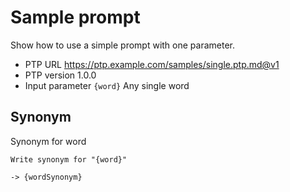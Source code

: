 # Sample prompt

Show how to use a simple prompt with one parameter.

-   PTP URL https://ptp.example.com/samples/single.ptp.md@v1
-   PTP version 1.0.0
-   Input parameter `{word}` Any single word

## Synonym

Synonym for word

```prompttemplate
Write synonym for "{word}"
```

`-> {wordSynonym}`

<!--
TODO: [🧠] Figure out less simmilar word for "single", "simple" and "sample"
-->
